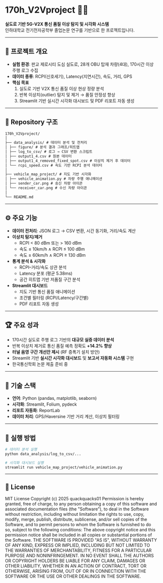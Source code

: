 # 170h_V2Vproject 🚗📡

**실도로 기반 5G-V2X 통신 품질 이상 탐지 및 시각화 시스템**  
인하대학교 전기전자공학부 졸업논문 연구를 기반으로 한 프로젝트입니다.

---

## 📑 프로젝트 개요
- **실험 환경**: 판교 제로시티 도심 실도로, 28개 OBU 탑재 차량(4대), 170시간 이상 주행 로그 수집
- **데이터 종류**: RCPI(신호세기), Latency(지연시간), 속도, 거리, GPS
- **핵심 목표**  
  1. 실도로 기반 V2X 통신 품질 이상 현상 정량 분석  
  2. 반복 이상치(outlier) 탐지 및 제거 → 품질 안정성 향상  
  3. Streamlit 기반 실시간 시각화 대시보드 및 PDF 리포트 자동 생성  

---

## 📂 Repository 구조
```markdown
170h_V2Vproject/
│
├── data_analysis/ # 데이터 분석 및 전처리
│ ├── figure/ # 분석 결과 그래프/히트맵
│ ├── log_to_csv/ # 로그 → CSV 변환 스크립트
│ ├── output1_4.csv # 원본 데이터
│ ├── output1_4_removed_fixed_spot.csv # 이상치 제거 후 데이터
│ └── rcpi_speed.csv # 속도 기반 RCPI 분석 데이터
│
├── vehicle_map_project/ # 지도 기반 시각화
│ ├── vehicle_animation.py # 차량 주행 애니메이션
│ ├── sender_car.png # 송신 차량 아이콘
│ └── receiver_car.png # 수신 차량 아이콘
│
└── README.md
```

---

## ⚙️ 주요 기능
- **데이터 전처리**: JSON 로그 → CSV 변환, 시간 동기화, 거리/속도 계산
- **이상치 탐지/제거**  
  - RCPI < 80 dBm 또는 > 160 dBm  
  - 속도 ≤ 10km/h ∧ RCPI ≤ 100 dBm  
  - 속도 ≥ 60km/h ∧ RCPI ≥ 130 dBm
- **통계 분석 & 시각화**  
  - RCPI–거리/속도 상관 분석
  - Latency 분포 (평균 5.38ms)
  - 공간 히트맵 기반 저품질 구간 분석
- **Streamlit 대시보드**  
  - 지도 기반 통신 품질 애니메이션
  - 조건별 필터링 (RCPI/Latency/구간별)
  - PDF 리포트 자동 생성

---

## 🏆 주요 성과
- 170시간 실도로 주행 로그 기반의 **대규모 실증 데이터 분석**
- 반복 이상치 제거로 통신 품질 예측 정확도 **+14.2% 향상**
- **터널 음영 구간 개선안 제시** (RF 증폭기 설치 방안)
- Streamlit 기반 **실시간 시각화 대시보드** 및 **보고서 자동화 시스템** 구현
- 한국통신학회 논문 제출 준비 중

---

## 🔧 기술 스택
- **언어**: Python (pandas, matplotlib, seaborn)
- **시각화**: Streamlit, Folium, pydeck
- **리포트 자동화**: ReportLab
- **데이터 처리**: GPS/Haversine 기반 거리 계산, 이상치 필터링

---

## 🚀 실행 방법
```bash
# 데이터 분석 실행
python data_analysis/log_to_csv/...

# 시각화 대시보드 실행
streamlit run vehicle_map_project/vehicle_animation.py
```

---

## 📜 License
MIT License Copyright (c) 2025 quackquacks01 Permission is hereby granted, free of charge, to any person obtaining a copy of this software and associated documentation files (the "Software"), to deal in the Software without restriction, including without limitation the rights to use, copy, modify, merge, publish, distribute, sublicense, and/or sell copies of the Software, and to permit persons to whom the Software is furnished to do so, subject to the following conditions: The above copyright notice and this permission notice shall be included in all copies or substantial portions of the Software. THE SOFTWARE IS PROVIDED "AS IS", WITHOUT WARRANTY OF ANY KIND, EXPRESS OR IMPLIED, INCLUDING BUT NOT LIMITED TO THE WARRANTIES OF MERCHANTABILITY, FITNESS FOR A PARTICULAR PURPOSE AND NONINFRINGEMENT. IN NO EVENT SHALL THE AUTHORS OR COPYRIGHT HOLDERS BE LIABLE FOR ANY CLAIM, DAMAGES OR OTHER LIABILITY, WHETHER IN AN ACTION OF CONTRACT, TORT OR OTHERWISE, ARISING FROM, OUT OF OR IN CONNECTION WITH THE SOFTWARE OR THE USE OR OTHER DEALINGS IN THE SOFTWARE.

